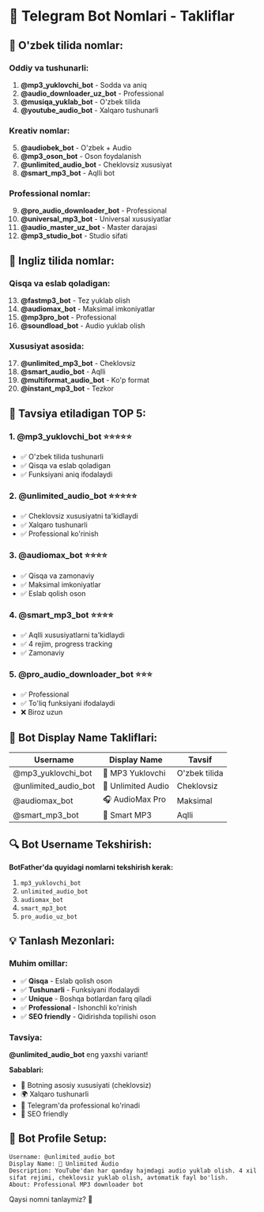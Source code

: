 # 🤖 Telegram Bot Nomlari - Takliflar

## 🎵 **O'zbek tilida nomlar:**

### **Oddiy va tushunarli:**
1. **@mp3_yuklovchi_bot** - Sodda va aniq
2. **@audio_downloader_uz_bot** - Professional
3. **@musiqa_yuklab_bot** - O'zbek tilida
4. **@youtube_audio_bot** - Xalqaro tushunarli

### **Kreativ nomlar:**
5. **@audiobek_bot** - O'zbek + Audio
6. **@mp3_oson_bot** - Oson foydalanish
7. **@unlimited_audio_bot** - Cheklovsiz xususiyat
8. **@smart_mp3_bot** - Aqlli bot

### **Professional nomlar:**
9. **@pro_audio_downloader_bot** - Professional
10. **@universal_mp3_bot** - Universal xususiyatlar
11. **@audio_master_uz_bot** - Master darajasi
12. **@mp3_studio_bot** - Studio sifati

## 🚀 **Ingliz tilida nomlar:**

### **Qisqa va eslab qoladigan:**
13. **@fastmp3_bot** - Tez yuklab olish
14. **@audiomax_bot** - Maksimal imkoniyatlar
15. **@mp3pro_bot** - Professional
16. **@soundload_bot** - Audio yuklab olish

### **Xususiyat asosida:**
17. **@unlimited_mp3_bot** - Cheklovsiz
18. **@smart_audio_bot** - Aqlli
19. **@multiformat_audio_bot** - Ko'p format
20. **@instant_mp3_bot** - Tezkor

## 🎯 **Tavsiya etiladigan TOP 5:**

### **1. @mp3_yuklovchi_bot** ⭐⭐⭐⭐⭐
- ✅ O'zbek tilida tushunarli
- ✅ Qisqa va eslab qoladigan
- ✅ Funksiyani aniq ifodalaydi

### **2. @unlimited_audio_bot** ⭐⭐⭐⭐⭐
- ✅ Cheklovsiz xususiyatni ta'kidlaydi
- ✅ Xalqaro tushunarli
- ✅ Professional ko'rinish

### **3. @audiomax_bot** ⭐⭐⭐⭐
- ✅ Qisqa va zamonaviy
- ✅ Maksimal imkoniyatlar
- ✅ Eslab qolish oson

### **4. @smart_mp3_bot** ⭐⭐⭐⭐
- ✅ Aqlli xususiyatlarni ta'kidlaydi
- ✅ 4 rejim, progress tracking
- ✅ Zamonaviy

### **5. @pro_audio_downloader_bot** ⭐⭐⭐
- ✅ Professional
- ✅ To'liq funksiyani ifodalaydi
- ❌ Biroz uzun

## 🎨 **Bot Display Name Takliflari:**

| Username | Display Name | Tavsif |
|----------|-------------|---------|
| @mp3_yuklovchi_bot | 🎵 MP3 Yuklovchi | O'zbek tilida |
| @unlimited_audio_bot | 🚀 Unlimited Audio | Cheklovsiz |
| @audiomax_bot | 🎧 AudioMax Pro | Maksimal |
| @smart_mp3_bot | 🧠 Smart MP3 | Aqlli |

## 🔍 **Bot Username Tekshirish:**

**BotFather'da quyidagi nomlarni tekshirish kerak:**
1. `mp3_yuklovchi_bot`
2. `unlimited_audio_bot`
3. `audiomax_bot`
4. `smart_mp3_bot`
5. `pro_audio_uz_bot`

## 💡 **Tanlash Mezonlari:**

### **Muhim omillar:**
- ✅ **Qisqa** - Eslab qolish oson
- ✅ **Tushunarli** - Funksiyani ifodalaydi
- ✅ **Unique** - Boshqa botlardan farq qiladi
- ✅ **Professional** - Ishonchli ko'rinish
- ✅ **SEO friendly** - Qidirishda topilishi oson

### **Tavsiya:**
**@unlimited_audio_bot** eng yaxshi variant!

**Sabablari:**
- 🚀 Botning asosiy xususiyati (cheklovsiz)
- 🌍 Xalqaro tushunarli
- 📱 Telegram'da professional ko'rinadi
- 🎯 SEO friendly

## 🤖 **Bot Profile Setup:**

```
Username: @unlimited_audio_bot
Display Name: 🚀 Unlimited Audio
Description: YouTube'dan har qanday hajmdagi audio yuklab olish. 4 xil sifat rejimi, cheklovsiz yuklab olish, avtomatik fayl bo'lish.
About: Professional MP3 downloader bot
```

Qaysi nomni tanlaymiz? 🤔